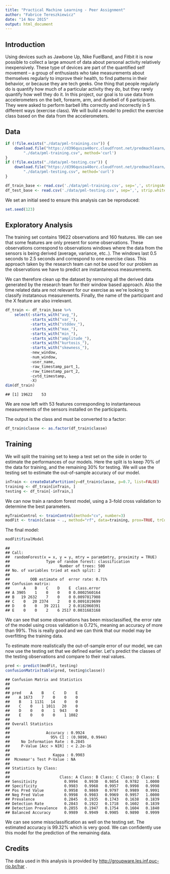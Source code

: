 ```yaml
---
title: "Practical Machine Learning - Peer Assignment"
author: "Fabrice Tereszkiewicz"
date: "14 Nov 2015"
output: html_document
---
```




## Introduction

Using devices such as Jawbone Up, Nike FuelBand, and Fitbit it is now possible to collect a large amount of data about personal activity relatively inexpensively. These type of devices are part of the quantified self movement – a group of enthusiasts who take measurements about themselves regularly to improve their health, to find patterns in their behavior, or because they are tech geeks. One thing that people regularly do is quantify how much of a particular activity they do, but they rarely quantify how well they do it. In this project, our goal is to use data from accelerometers on the belt, forearm, arm, and dumbell of 6 participants. They were asked to perform barbell lifts correctly and incorrectly in 5 different ways (exercise class). We will build a model to predict the exercise class based on the data from the accelerometers.

## Data


```r
if (!file.exists("./data/pml-training.csv")) {
    download.file("https://d396qusza40orc.cloudfront.net/predmachlearn/pml-training.csv", 
        "./data/pml-training.csv", method='curl')
}
if (!file.exists("./data/pml-testing.csv")) {
    download.file("https://d396qusza40orc.cloudfront.net/predmachlearn/pml-testing.csv", 
        "./data/pml-testing.csv", method='curl')
}

df_train_base <- read.csv('./data/pml-training.csv', sep=',', stringsAsFactors = FALSE, strip.white = TRUE)
df_test_base <- read.csv('./data/pml-testing.csv', sep=',', strip.white = TRUE, stringsAsFactors = FALSE)
```

We set an initial seed to ensure this analysis can be reproduced:


```r
set.seed(123)
```

## Exploratory Analysis

The training set contains 19622 observations and 160 features. We can see that some features are only present for some observations. These observations correspond to observations windows where the data from the sensors is being derived (average, variance, etc..). The windows last 0.5 seconds to 2.5 seconds and correspond to one exercise class. This approach taken by the research team can not be used for our problem as the observations we have to predict are instantaneous measurements.

We can therefore clean up the dataset by removing all the derived data generated by the research team for their window based approach. Also the time related data are not relevant for our exercise as we're looking to classify instatanous measurements. Finally, the name of the participant and the X feature are also irrelevant.


```r
df_train <- df_train_base %>%
    select(-starts_with("avg_"),
           -starts_with("var_"),
           -starts_with("stddev_"),
           -starts_with("max_"),
           -starts_with("min_"),
           -starts_with("amplitude_"),
           -starts_with("kurtosis_"),
           -starts_with("skewness_"),
           -new_window,
           -num_window,
           -user_name,
           -raw_timestamp_part_1,
           -raw_timestamp_part_2,
           -cvtd_timestamp,
           -X)
dim(df_train)
```

```
## [1] 19622    53
```

We are now left with 53 features corresponding to instantaneous measurements of the sensors installed on the participants.

The output is the class and must be converted to a factor:


```r
df_train$classe <- as.factor(df_train$classe)
```

## Training

We will split the training set to keep a test set on the side in order to estimate the performances of our models. Here the split is to keep 70% of the data for training, and the remaining 30% for testing. We will use the testing set to estimate the out-of-sample accuracy of our model.


```r
inTrain <- createDataPartition(y=df_train$classe, p=0.7, list=FALSE)
training <- df_train[inTrain, ]
testing <- df_train[-inTrain,]
```

We can now train a random forest model, using a 3-fold cross validation to determine the best parameters.


```r
myTrainControl <- trainControl(method="cv", number=3)
modFit <- train(classe ~ ., method="rf", data=training, prox=TRUE, trControl = myTrainControl)
```

The final model:


```r
modFit$finalModel
```

```
## 
## Call:
##  randomForest(x = x, y = y, mtry = param$mtry, proximity = TRUE) 
##                Type of random forest: classification
##                      Number of trees: 500
## No. of variables tried at each split: 2
## 
##         OOB estimate of  error rate: 0.71%
## Confusion matrix:
##      A    B    C    D    E  class.error
## A 3905    1    0    0    0 0.0002560164
## B   19 2632    7    0    0 0.0097817908
## C    0   20 2374    2    0 0.0091819699
## D    0    0   39 2211    2 0.0182060391
## E    0    0    2    6 2517 0.0031683168
```

We can see that some observations has been missclassified, the error rate of the model using cross validation is 0.72%, meaning an accuracy of more than 99%. This is really good and we can think that our model may be overfitting the training data.

To estimate more realistically the out-of-sample error of our model, we can now use the testing set that we defined earlier. Let's predict the classes of the testing observations and compare to their real values.


```r
pred <- predict(modFit, testing)
confusionMatrix(table(pred, testing$classe))
```

```
## Confusion Matrix and Statistics
## 
##     
## pred    A    B    C    D    E
##    A 1673    7    0    0    0
##    B    1 1131   14    0    0
##    C    0    1 1011   20    0
##    D    0    0    1  943    0
##    E    0    0    0    1 1082
## 
## Overall Statistics
##                                           
##                Accuracy : 0.9924          
##                  95% CI : (0.9898, 0.9944)
##     No Information Rate : 0.2845          
##     P-Value [Acc > NIR] : < 2.2e-16       
##                                           
##                   Kappa : 0.9903          
##  Mcnemar's Test P-Value : NA              
## 
## Statistics by Class:
## 
##                      Class: A Class: B Class: C Class: D Class: E
## Sensitivity            0.9994   0.9930   0.9854   0.9782   1.0000
## Specificity            0.9983   0.9968   0.9957   0.9998   0.9998
## Pos Pred Value         0.9958   0.9869   0.9797   0.9989   0.9991
## Neg Pred Value         0.9998   0.9983   0.9969   0.9957   1.0000
## Prevalence             0.2845   0.1935   0.1743   0.1638   0.1839
## Detection Rate         0.2843   0.1922   0.1718   0.1602   0.1839
## Detection Prevalence   0.2855   0.1947   0.1754   0.1604   0.1840
## Balanced Accuracy      0.9989   0.9949   0.9905   0.9890   0.9999
```

We can see some missclassification as well on the testing set. The estimated accuracy is 99.32% which is very good. We can confidently use this model for the prediction of the remaining data.

## Credits

The data used in this analysis is provided by http://groupware.les.inf.puc-rio.br/har .
